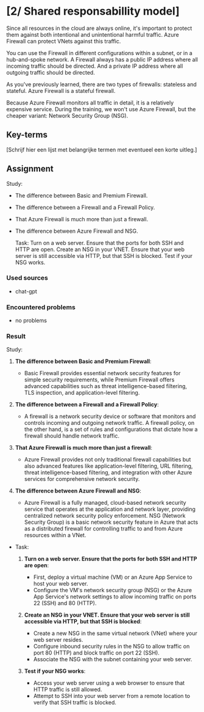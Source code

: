 # [2/ Shared responsabillity model]

Since all resources in the cloud are always online, it's important to protect them against both intentional and unintentional harmful traffic. Azure Firewall can protect VNets against this traffic.

You can use the Firewall in different configurations within a subnet, or in a hub-and-spoke network. A Firewall always has a public IP address where all incoming traffic should be directed. And a private IP address where all outgoing traffic should be directed.

As you've previously learned, there are two types of firewalls: stateless and stateful. Azure Firewall is a stateful firewall.

Because Azure Firewall monitors all traffic in detail, it is a relatively expensive service. During the training, we won't use Azure Firewall, but the cheaper variant: Network Security Group (NSG).

## Key-terms

[Schrijf hier een lijst met belangrijke termen met eventueel een korte uitleg.]

## Assignment

Study:

- The difference between Basic and Premium Firewall.

- The difference between a Firewall and a Firewall Policy.

- That Azure Firewall is much more than just a firewall.

- The difference between Azure Firewall and NSG.
  
  Task:
  Turn on a web server. Ensure that the ports for both SSH and HTTP are open.
  Create an NSG in your VNET. Ensure that your web server is still accessible via HTTP, but that SSH is blocked.
  Test if your NSG works.

### Used sources

- chat-gpt

### Encountered problems

- no problems

### Result

Study:

1. **The difference between Basic and Premium Firewall**:
   
   - Basic Firewall provides essential network security features for simple security requirements, while Premium Firewall offers advanced capabilities such as threat intelligence-based filtering, TLS inspection, and application-level filtering.

2. **The difference between a Firewall and a Firewall Policy**:
   
   - A firewall is a network security device or software that monitors and controls incoming and outgoing network traffic. A firewall policy, on the other hand, is a set of rules and configurations that dictate how a firewall should handle network traffic.

3. **That Azure Firewall is much more than just a firewall**:
   
   - Azure Firewall provides not only traditional firewall capabilities but also advanced features like application-level filtering, URL filtering, threat intelligence-based filtering, and integration with other Azure services for comprehensive network security.

4. **The difference between Azure Firewall and NSG**:
   
   - Azure Firewall is a fully managed, cloud-based network security service that operates at the application and network layer, providing centralized network security policy enforcement. NSG (Network Security Group) is a basic network security feature in Azure that acts as a distributed firewall for controlling traffic to and from Azure resources within a VNet.
- Task:
  
  1. **Turn on a web server. Ensure that the ports for both SSH and HTTP are open**:
     
     - First, deploy a virtual machine (VM) or an Azure App Service to host your web server.
     - Configure the VM's network security group (NSG) or the Azure App Service's network settings to allow incoming traffic on ports 22 (SSH) and 80 (HTTP).
  
  2. **Create an NSG in your VNET. Ensure that your web server is still accessible via HTTP, but that SSH is blocked**:
     
     - Create a new NSG in the same virtual network (VNet) where your web server resides.
     - Configure inbound security rules in the NSG to allow traffic on port 80 (HTTP) and block traffic on port 22 (SSH).
     - Associate the NSG with the subnet containing your web server.
  
  3. **Test if your NSG works**:
     
     - Access your web server using a web browser to ensure that HTTP traffic is still allowed.
     - Attempt to SSH into your web server from a remote location to verify that SSH traffic is blocked.